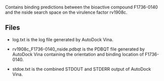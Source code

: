 Contains binding predictions between the bioactive compound F1736-0140 and the nside search space on the virulence factor rv1908c.

## Files

- log.txt is the log file generated by AutoDock Vina.

- rv1908c_F1736-0140_nside.pdbqt is the PDBQT file generated by AutoDock Vina containing the orientation and binding location of F1736-0140.

- stdoe.txt is the combined STDOUT and STDERR output of AutoDock Vina.

